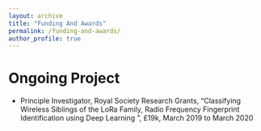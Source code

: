 ```yaml
---
layout: archive
title: "Funding And Awards"
permalink: /funding-and-awards/
author_profile: true
---
```


# Ongoing Project
* Principle Investigator, Royal Society Research Grants, “Classifying Wireless Siblings of the LoRa Family, Radio Frequency Fingerprint Identification using Deep Learning ”, £19k, March 2019 to March 2020
